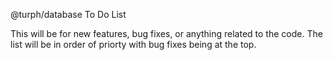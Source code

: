 @turph/database To Do List

This will be for new features, bug fixes, or anything related to the code. The list will be in order of priorty with bug fixes being at the top.
